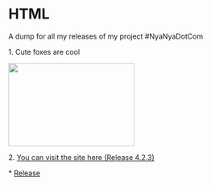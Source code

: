 # HTML
 A dump for all my releases of my project #NyaNyaDotCom
<p>1. Cute foxes are cool</p>
<picture>
<img src="https://upload.wikimedia.org/wikipedia/commons/0/03/Vulpes_vulpes_laying_in_snow.jpg" width="250" height="165.5">
  </picture>
  <p>2.
<a href="https://daskpfoundation.github.io/Puw1ng/dogester/nyanya.html">You can visit the site here (Release 4.2.3)</a>
  </p>
  <p>*
<a href="https://github.com/DasKPFoundation/Puw1ng/">Release</a>
</p>
 
